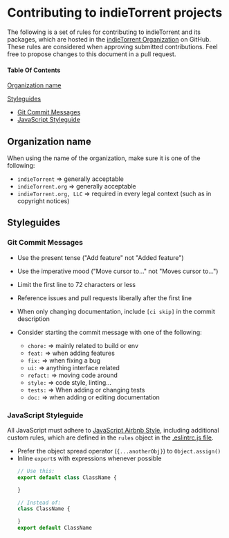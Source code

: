 # Contributing to indieTorrent projects

The following is a set of rules for contributing to indieTorrent and its packages, which are hosted in the [indieTorrent Organization](https://github.com/indieTorrent) on GitHub. These rules are considered when approving submitted contributions. Feel free to propose changes to this document in a pull request.

#### Table Of Contents

[Organization name](#organization-name)

[Styleguides](#styleguides)
  * [Git Commit Messages](#git-commit-messages)
  * [JavaScript Styleguide](#javascript-styleguide)

## Organization name

When using the name of the organization, make sure it is one of the following:
  * `indieTorrent` => generally acceptable
  * `indieTorrent.org` => generally acceptable
  * `indieTorrent.org, LLC` => required in every legal context (such as in copyright notices)
## Styleguides

### Git Commit Messages

* Use the present tense ("Add feature" not "Added feature")
* Use the imperative mood ("Move cursor to..." not "Moves cursor to...")
* Limit the first line to 72 characters or less
* Reference issues and pull requests liberally after the first line
* When only changing documentation, include `[ci skip]` in the commit description
* Consider starting the commit message with one of the following:

    * `chore:` => mainly related to build or env
    * `feat:` => when adding features
    * `fix:` => when fixing a bug
    * `ui:` => anything interface related
    * `refact:` => moving code around
    * `style:` => code style, linting...
    * `tests:` => When adding or changing tests
    * `doc:` => when adding or editing documentation

### JavaScript Styleguide

All JavaScript must adhere to [JavaScript Airbnb Style](https://github.com/airbnb/javascript/), including additional custom rules, which are defined in the `rules` object in the [.eslintrc.js file](https://github.com/indieTorrent/website-ui/blob/master/.eslintrc.js).

* Prefer the object spread operator (`{...anotherObj}`) to `Object.assign()`
* Inline `export`s with expressions whenever possible
  ```js
  // Use this:
  export default class ClassName {

  }

  // Instead of:
  class ClassName {

  }
  export default ClassName
  ```

